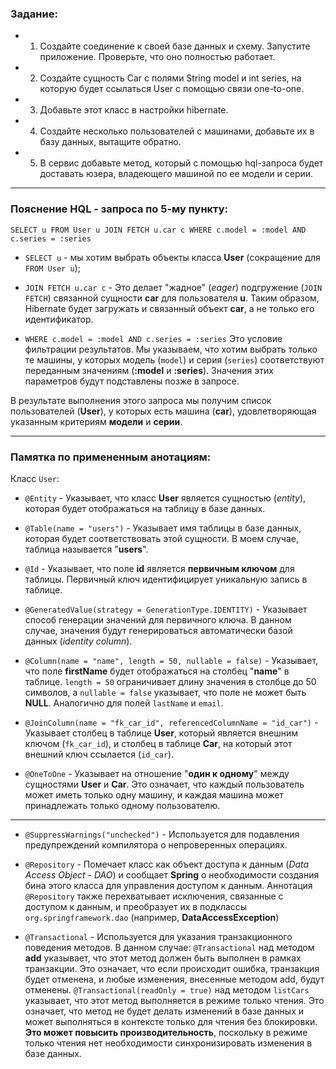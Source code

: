 
### Задание:

* 1. Создайте соединение к своей базе данных и схему. Запустите приложение. Проверьте, что оно полностью работает.
* 2. Создайте сущность Car с полями String model и int series, на которую будет ссылаться User с помощью связи one-to-one.
* 3. Добавьте этот класс в настройки hibernate.
* 4. Создайте несколько пользователей с машинами, добавьте их в базу данных, вытащите обратно.
* 5. В сервис добавьте метод, который с помощью hql-запроса будет доставать юзера, владеющего машиной по ее модели и серии.

---

### Пояснение **HQL** - запроса по 5-му пункту:

`SELECT u FROM User u JOIN FETCH u.car c WHERE c.model = :model AND c.series = :series`


* `SELECT u` - мы хотим выбрать объекты класса **User** (сокращение для `FROM User u`);

* `JOIN FETCH u.car c` - Это делает "жадное" (_eager_) подгружение (`JOIN FETCH`) 
связанной сущности **car** для пользователя **u**. Таким образом, Hibernate будет 
загружать и связанный объект **car**, а не только его идентификатор.

* `WHERE c.model = :model AND c.series = :series` Это условие фильтрации результатов. 
Мы указываем, что хотим выбрать только те машины, у которых модель (`model`) 
и серия (`series`) соответствуют переданным значениям (**:model** и **:series**). 
Значения этих параметров будут подставлены позже в запросе.

В результате выполнения этого запроса мы получим список пользователей (**User**), 
у которых есть машина (**car**), удовлетворяющая указанным критериям **модели** и **серии**.

---

### Памятка по примененным анотациям:

Класс `User`:
* `@Entity` - Указывает, что класс **User** является сущностью (_entity_), которая будет отображаться на таблицу в базе данных.
  
* `@Table(name = "users")` - Указывает имя таблицы в базе данных, которая будет соответствовать этой сущности. В моем случае, таблица называется "**users**".
  
* `@Id` - Указывает, что поле **id** является **первичным ключом** для таблицы. Первичный ключ идентифицирует уникальную запись в таблице.
  
* `@GeneratedValue(strategy = GenerationType.IDENTITY)` - Указывает способ генерации значений для первичного ключа. В данном случае, значения будут генерироваться автоматически базой данных (_identity column_).
  
* `@Column(name = "name", length = 50, nullable = false)` - Указывает, что поле **firstName** будет отображаться на столбец "**name**" в таблице. `length = 50` ограничивает длину значения в столбце до 50 символов, а `nullable = false` указывает, что поле не может быть **NULL**.
  Аналогично для полей `lastName` и `email`.
  
* `@JoinColumn(name = "fk_car_id", referencedColumnName = "id_car")` - Указывает столбец в таблице **User**, который является внешним ключом (`fk_car_id`), и столбец в таблице **Car**, на который этот внешний ключ ссылается (`id_car`).
  
* `@OneToOne` - Указывает на отношение "**один к одному**" между сущностями **User** и **Car**. Это означает, что каждый пользователь может иметь только одну машину, и каждая машина может принадлежать только одному пользователю.

---

* `@SuppressWarnings("unchecked")` - Используется для подавления предупреждений компилятора о непроверенных операциях. 

* `@Repository` - Помечает класс как объект доступа к данным (_Data Access Object - DAO_) и сообщает **Spring** о необходимости создания бина этого класса для управления доступом к данным. Аннотация `@Repository` также перехватывает исключения, связанные с доступом к данным, и преобразует их в подклассы `org.springframework.dao` (например, **DataAccessException**)

* `@Transactional` - Используется для указания транзакционного поведения методов. В данном случае:
  `@Transactional` над методом **add** указывает, что этот метод должен быть выполнен в рамках транзакции. Это означает, что если происходит ошибка, транзакция будет отменена, и любые изменения, внесенные методом add, будут отменены.
  `@Transactional(readOnly = true)` над методом `listCars` указывает, что этот метод выполняется в режиме только чтения. Это означает, что метод не будет делать изменений в базе данных и может выполняться в контексте только для чтения без блокировки. **Это может повысить производительность**, поскольку в режиме только чтения нет необходимости синхронизировать изменения в базе данных.

